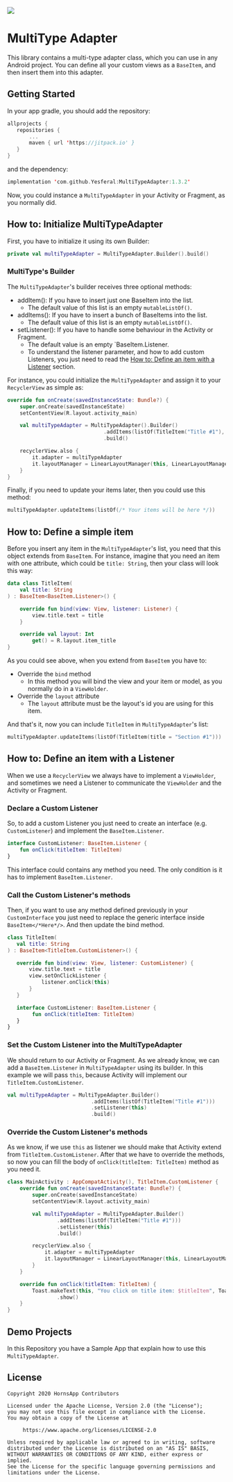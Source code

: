  [![](https://jitpack.io/v/Yesferal/MultiTypeAdapter.svg)](https://jitpack.io/#Yesferal/MultiTypeAdapter)
 # MultiType Adapter
 This library contains a multi-type adapter class, which you can use in any Android project.
 You can define all your custom views as a `BaseItem`,
 and then insert them into this adapter.

 ## Getting Started
 In your app gradle, you should add the repository:
 ```kotlin
allprojects {
    repositories {
        ...
        maven { url 'https://jitpack.io' }
    }
}
 ```
 and the dependency:
 ```kotlin
 implementation 'com.github.Yesferal:MultiTypeAdapter:1.3.2'
 ```

 Now, you could instance a `MultiTypeAdapter` in your Activity or Fragment, as you normally did.

 ## How to: Initialize MultiTypeAdapter
 First, you have to initialize it using its own Builder:
 ```kotlin
 private val multiTypeAdapter = MultiTypeAdapter.Builder().build()
 ```

 ### MultiType's Builder
 The `MultiTypeAdapter`'s builder receives three optional methods:
 - addItem(): If you have to insert just one BaseItem into the list.
   - The default value of this list is an empty `mutableListOf()`.
 - addItems(): If you have to insert a bunch of BaseItems into the list.
   - The default value of this list is an empty `mutableListOf()`.
 - setListener(): If you have to handle some behaviour in the Activity or Fragment.
   - The default value is an empty `BaseItem.Listener.
   - To understand the listener parameter, and how to add custom Listeners,
 you just need to read the [How to: Define an item with a Listener](https://github.com/Yesferal/MultiTypeAdapter#how-to-define-a-item-with-a-listener-or-callback) section.

 For instance, you could initialize the `MultiTypeAdapter` and assign it to your `RecyclerView` as simple as:
 ```kotlin
 override fun onCreate(savedInstanceState: Bundle?) {
     super.onCreate(savedInstanceState)
     setContentView(R.layout.activity_main)

     val multiTypeAdapter = MultiTypeAdapter().Builder()
                                .addItems(listOf(TitleItem("Title #1"), SectionItem("Section #1"), SectionItem("Section #2"))
                                .build()

     recyclerView.also {
         it.adapter = multiTypeAdapter
         it.layoutManager = LinearLayoutManager(this, LinearLayoutManager.VERTICAL, false)
     }
 }
 ```

 Finally, if you need to update your items later, then you could use this method:
 ```kotlin
 multiTypeAdapter.updateItems(listOf(/* Your items will be here */))
 ```

 ## How to: Define a simple item
 Before you insert any item in the `MultiTypeAdapter`'s list, you need that this object extends from `BaseItem`.
 For instance, imagine that you need an item with one attribute, which could be `title: String`,
 then your class will look this way:
 ```kotlin
 data class TitleItem(
     val title: String
 ) : BaseItem<BaseItem.Listener>() {

     override fun bind(view: View, listener: Listener) {
         view.title.text = title
     }

     override val layout: Int
         get() = R.layout.item_title
 }
 ```

 As you could see above, when you extend from `BaseItem` you have to:
 - Override the `bind` method
   - In this method you will bind the view and your item or model, as you normally do in a `ViewHolder`.
 - Override the `layout` attribute
   - The `layout` attribute must be the layout's id you are using for this item.

 And that's it, now you can include `TitleItem` in `MultiTypeAdapter`'s list:
  ```kotlin
  multiTypeAdapter.updateItems(listOf(TitleItem(title = "Section #1")))
  ```

 ## How to: Define an item with a Listener
 When we use a `RecyclerView` we always have to implement a `ViewHolder`,
 and sometimes we need a Listener to communicate the `ViewHolder` and the Activity or Fragment.

 ### Declare a Custom Listener
 So, to add a custom Listener you just need to create an interface (e.g. `CustomListener`)
 and implement the `BaseItem.Listener`.
 ```kotlin
 interface CustomListener: BaseItem.Listener {
     fun onClick(titleItem: TitleItem)
 }
 ```

 This interface could contains any method you need.
 The only condition is it has to implement `BaseItem.Listener`.

 ### Call the Custom Listener's methods
 Then, if you want to use any method defined previously in your `CustomInterface`
 you just need to replace the generic interface inside `BaseItem</*Here*/>`.
 And then update the bind method.
 ```kotlin
class TitleItem(
    val title: String
) : BaseItem<TitleItem.CustomListener>() {

    override fun bind(view: View, listener: CustomListener) {
        view.title.text = title
        view.setOnClickListener {
            listener.onClick(this)
        }
    }

    interface CustomListener: BaseItem.Listener {
         fun onClick(titleItem: TitleItem)
    }
}
```

 ### Set the Custom Listener into the MultiTypeAdapter
 We should return to our Activity or Fragment.
 As we already know, we can add a `BaseItem.Listener` in `MultiTypeAdapter` using its builder.
 In this example we will pass `this`, because Activity will implement our `TitleItem.CustomListener`.
 ```kotlin
 val multiTypeAdapter = MultiTypeAdapter.Builder()
                            .addItems(listOf(TitleItem("Title #1")))
                            .setListener(this)
                            .build()
 ```

### Override the Custom Listener's methods
As we know, if we use `this` as listener we should make that Activity extend from `TitleItem.CustomListener`.
After that we have to override the methods,
so now you can fill the body of `onClick(titleItem: TitleItem)` method as you need it.
 ```kotlin
 class MainActivity : AppCompatActivity(), TitleItem.CustomListener {
     override fun onCreate(savedInstanceState: Bundle?) {
         super.onCreate(savedInstanceState)
         setContentView(R.layout.activity_main)

         val multiTypeAdapter = MultiTypeAdapter.Builder()
                 .addItems(listOf(TitleItem("Title #1")))
                 .setListener(this)
                 .build()

         recyclerView.also {
             it.adapter = multiTypeAdapter
             it.layoutManager = LinearLayoutManager(this, LinearLayoutManager.VERTICAL, false)
         }
     }

     override fun onClick(titleItem: TitleItem) {
         Toast.makeText(this, "You click on title item: $titleItem", Toast.LENGTH_SHORT)
                 .show()
     }
 }
 ```

 ## Demo Projects
 In this Repository you have a Sample App that explain how to use this `MultiTypeAdapter`.

 ## License
 ```
 Copyright 2020 HornsApp Contributors

 Licensed under the Apache License, Version 2.0 (the "License");
 you may not use this file except in compliance with the License.
 You may obtain a copy of the License at

      https://www.apache.org/licenses/LICENSE-2.0

 Unless required by applicable law or agreed to in writing, software
 distributed under the License is distributed on an "AS IS" BASIS,
 WITHOUT WARRANTIES OR CONDITIONS OF ANY KIND, either express or implied.
 See the License for the specific language governing permissions and
 limitations under the License.
 ```
